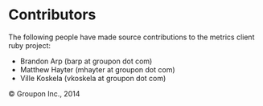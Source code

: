 Contributors
============

The following people have made source contributions to the metrics client ruby project:

* Brandon Arp (barp at groupon dot com)
* Matthew Hayter (mhayter at groupon dot com)
* Ville Koskela (vkoskela at groupon dot com)

&copy; Groupon Inc., 2014
